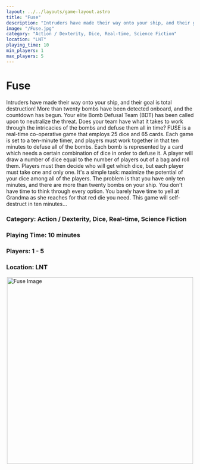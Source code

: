 ```yaml
---
layout: ../../layouts/game-layout.astro
title: "Fuse"
description: "Intruders have made their way onto your ship, and their goal is total destruction! More than twenty bombs have been detected onboard, and the countdown has begun."
image: "/Fuse.jpg"
category: "Action / Dexterity, Dice, Real-time, Science Fiction"
location: "LNT"
playing_time: 10
min_players: 1
max_players: 5
---
```

# Fuse

Intruders have made their way onto your ship, and their goal is total destruction! More than twenty bombs have been detected onboard, and the countdown has begun. Your elite Bomb Defusal Team (BDT) has been called upon to neutralize the threat. Does your team have what it takes to work through the intricacies of the bombs and defuse them all in time?  FUSE is a real-time co-operative game that employs 25 dice and 65 cards. Each game is set to a ten-minute timer, and players must work together in that ten minutes to defuse all of the bombs. Each bomb is represented by a card which needs a certain combination of dice in order to defuse it. A player will draw a number of dice equal to the number of players out of a bag and roll them. Players must then decide who will get which dice, but each player must take one and only one.  It's a simple task: maximize the potential of your dice among all of the players. The problem is that you have only ten minutes, and there are more than twenty bombs on your ship. You don't have time to think through every option. You barely have time to yell at Grandma as she reaches for that red die you need. This game will self-destruct in ten minutes...  

### Category: Action / Dexterity, Dice, Real-time, Science Fiction

### Playing Time: 10 minutes

### Players: 1 - 5

### Location: LNT

<img src="/Fuse.jpg" alt="Fuse Image" width="500" style="display: block; margin: 0 auto">

    